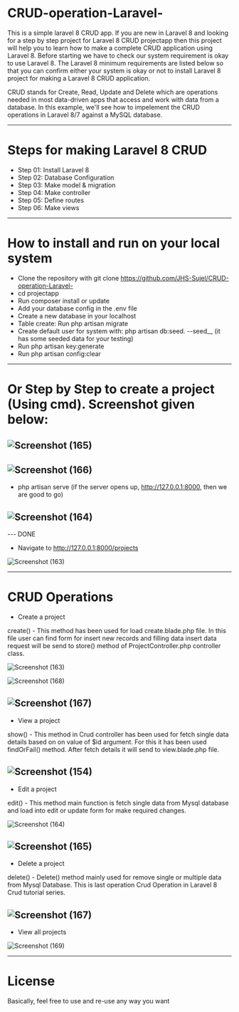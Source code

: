 # CRUD-operation-Laravel-

This is a simple laravel 8 CRUD app.
If you are new in Laravel 8 and looking for a step by step project for Laravel 8 CRUD projectapp 
then this project will help you to learn how to make a complete CRUD application using Laravel 8. 
Before starting we have to check our system requirement is okay to use Laravel 8. 
The Laravel 8 minimum requirements are listed below so that you can confirm 
either your system is okay or not to install Laravel 8 project for making a Laravel 8 CRUD application.

CRUD stands for Create, Read, Update and Delete which are operations needed in most data-driven apps that access and work with data from a database. 
In this example, we'll see how to impelement the CRUD operations in Laravel 8/7 against a MySQL database.


---


# Steps for making Laravel 8 CRUD

- Step 01: Install Laravel 8
- Step 02: Database Configuration
- Step 03: Make model & migration
- Step 04: Make controller
- Step 05: Define routes
- Step 06: Make views


---



# How to install and run on your local system

- Clone the repository with git clone https://github.com/JHS-Sujel/CRUD-operation-Laravel-
- cd projectapp
- Run composer install or update 
- Add your database config in the .env file
- Create a new database in your localhost 
- Table create: Run php artisan migrate
- Create default user for system with: php artisan db:seed.    --seed__ (it has some seeded data for your testing)
- Run php artisan key:generate
- Run php artisan config:clear

---

# Or Step by Step to create a project (Using cmd). Screenshot given below:

![Screenshot (165)](https://user-images.githubusercontent.com/73945266/104888746-5bcc9500-5997-11eb-8519-77ca5e5f7cb2.png)
---

![Screenshot (166)](https://user-images.githubusercontent.com/73945266/104888884-933b4180-5997-11eb-849d-308ad4d23de2.png)
---

- php artisan serve (if the server opens up, http://127.0.0.1:8000,  then we are good to go)

![Screenshot (164)](https://user-images.githubusercontent.com/73945266/104888559-19a35380-5997-11eb-813b-a60512b9ccf5.png)
---

--- DONE


- Navigate to http://127.0.0.1:8000/projects

![Screenshot (163)](https://user-images.githubusercontent.com/73945266/104888312-c3ceab80-5996-11eb-9de7-4a81efe21dce.png)



---


# CRUD Operations

- Create a project

create() - This method has been used for load create.blade.php file. In this file user can find form for insert new records and 
filling data insert data request will be send to store() method of ProjectController.php controller class.

![Screenshot (163)](https://user-images.githubusercontent.com/73945266/104889413-663b5e80-5998-11eb-918f-889dde0c6d19.png)

![Screenshot (168)](https://user-images.githubusercontent.com/73945266/104889693-c6320500-5998-11eb-8148-cd9ba5df42dc.png)

![Screenshot (167)](https://user-images.githubusercontent.com/73945266/104889821-eb267800-5998-11eb-9ee9-ad53dddf7e2e.png)
---

- View a project

show() - This method in Crud controller has been used for fetch single data details based on on value of $id argument. 
For this it has been used findOrFail() method. After fetch details it will send to view.blade.php file.

![Screenshot (154)](https://user-images.githubusercontent.com/73945266/104890388-b36c0000-5999-11eb-8df8-45e9449ea245.png)
---

- Edit a project

edit() - This method main function is fetch single data from Mysql database and load into edit or update form for make required changes.

![Screenshot (164)](https://user-images.githubusercontent.com/73945266/104890141-57a17700-5999-11eb-8a37-5a4df7b997f2.png)

![Screenshot (165)](https://user-images.githubusercontent.com/73945266/104890224-7a339000-5999-11eb-949d-e197f72b5bd6.png)
---

- Delete a project

delete() - Delete() method mainly used for remove single or multiple data from Mysql Database. This is last operation Crud Operation in Laravel 8 Crud tutorial series.

![Screenshot (167)](https://user-images.githubusercontent.com/73945266/104889015-c1208600-5997-11eb-85b2-c9582b2bed60.png)
---

- View all projects

![Screenshot (169)](https://user-images.githubusercontent.com/73945266/104890649-0e055c00-599a-11eb-8a4c-9c213d6413bf.png)


---


# License

Basically, feel free to use and re-use any way you want


